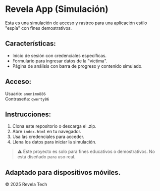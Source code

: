 # Revela App (Simulación)

Esta es una simulación de acceso y rastreo para una aplicación estilo "espía" con fines demostrativos. 

## Características:
- Inicio de sesión con credenciales específicas.
- Formulario para ingresar datos de la "víctima".
- Página de análisis con barra de progreso y contenido simulado.

## Acceso:
Usuario: `anonimo886`  
Contraseña: `qwerty86`

## Instrucciones:
1. Clona este repositorio o descarga el .zip.
2. Abre `index.html` en tu navegador.
3. Usa las credenciales para acceder.
4. Llena los datos para iniciar la simulación.

> ⚠️ Este proyecto es solo para fines educativos o demostrativos. No está diseñado para uso real.

## Adaptado para dispositivos móviles.

© 2025 Revela Tech
